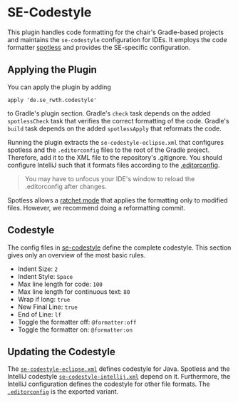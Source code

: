 # SE-Codestyle

This plugin handles code formatting for the chair's Gradle-based projects and
maintains the `se-codestyle` configuration for IDEs. It employs the code
formatter [spotless][spotless] and provides the SE-specific configuration.

## Applying the Plugin

You can apply the plugin by adding

```
apply 'de.se_rwth.codestyle'
```

to Gradle's plugin section. Gradle's `check` task depends on the
added `spotlessCheck` task that verifies the correct formatting of the code.
Gradle's `build` task depends on the added `spotlessApply` that reformats the
code.

Running the plugin extracts the `se-codestyle-eclipse.xml` that configures
spotless and the `.editorconfig` files to the root of the Gradle project.
Therefore, add it to the XML file to the repository's .gitignore. You should
configure IntelliJ such that it formats files according to
the [.editorconfig][editorconfigIntelliJ].

> You may have to unfocus your IDE's window to reload the .editorconfig after
> changes.

Spotless allows a [ratchet mode][ratchet] that applies the formatting only to
modified files. However, we recommend doing a reformatting commit.

## Codestyle

The config files in [se-codestyle][codestyle] define the complete codestyle.
This section gives only an overview of the most basic rules.

* Indent Size: `2`
* Indent Style: `Space`
* Max line length for code: `100`
* Max line length for continuous text: `80`
* Wrap if long: `true`
* New Final Line: `true`
* End of Line: `lf`
* Toggle the formatter off: `@formatter:off`
* Toggle the formatter on: `@formatter:on`

## Updating the Codestyle

The [`se-codestyle-eclipse.xml`][eclipse] defines codestyle for Java. Spotless
and the IntelliJ codestyle [`se-codestyle-intellij.xml`][intellij] depend on it.
Furthermore, the IntelliJ configuration defines the codestyle for
other file formats. The [`.editorconfig`][editorconfig] is the exported variant.

[editorconfigIntelliJ]: https://www.jetbrains.com/help/idea/editorconfig.html

[spotless]: https://github.com/diffplug/spotless

[ratchet]: https://github.com/diffplug/spotless/tree/main/plugin-gradle#ratchet

[codestyle]: src/main/resources/se-codestyle

[eclipse]: src/main/resources/se-codestyle/se-codestyle-eclipse.xml

[intellij]: src/main/resources/se-codestyle/se-codestyle-intellij.xml

[editorconfig]: src/main/resources/se-codestyle/.editorconfig
